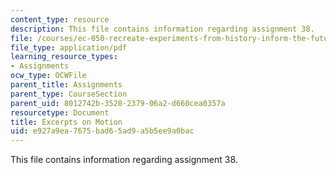 ```yaml
---
content_type: resource
description: This file contains information regarding assignment 38.
file: /courses/ec-050-recreate-experiments-from-history-inform-the-future-from-the-past-galileo-january-iap-2010/e927a9ea7675bad65ad9a5b5ee9a0bac_MITEC_050IAP10_assn38.pdf
file_type: application/pdf
learning_resource_types:
- Assignments
ocw_type: OCWFile
parent_title: Assignments
parent_type: CourseSection
parent_uid: 8012742b-3520-2379-06a2-d660cea0357a
resourcetype: Document
title: Excerpts on Motion
uid: e927a9ea-7675-bad6-5ad9-a5b5ee9a0bac
---
```

This file contains information regarding assignment 38.


